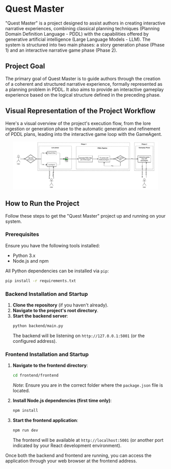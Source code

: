 # Quest Master

"Quest Master" is a project designed to assist authors in creating interactive narrative experiences, combining classical planning techniques (Planning Domain Definition Language - PDDL) with the capabilities offered by generative artificial intelligence (Large Language Models - LLM). The system is structured into two main phases: a story generation phase (Phase 1) and an interactive narrative game phase (Phase 2).

## Project Goal

The primary goal of Quest Master is to guide authors through the creation of a coherent and structured narrative experience, formally represented as a planning problem in PDDL. It also aims to provide an interactive gameplay experience based on the logical structure defined in the preceding phase.

## Visual Representation of the Project Workflow

Here's a visual overview of the project's execution flow, from the lore ingestion or generation phase to the automatic generation and refinement of PDDL plans, leading into the interactive game loop with the GameAgent.

<p align="center">
<img src="backend/images/execution_flow.pdf" alt="workflow" width="90%"/>
</p>

## How to Run the Project

Follow these steps to get the "Quest Master" project up and running on your system.

### Prerequisites

Ensure you have the following tools installed:
* Python 3.x
* Node.js and npm

All Python dependencies can be installed via `pip`:
```bash
pip install -r requirements.txt
```

### Backend Installation and Startup

1.  **Clone the repository** (if you haven't already).
2.  **Navigate to the project's root directory**.
3.  **Start the backend server**:
    ```bash
    python backend/main.py
    ```
    The backend will be listening on `http://127.0.0.1:5001` (or the configured address).

### Frontend Installation and Startup

1.  **Navigate to the frontend directory**:
    ```bash
    cd frontend/frontend
    ```
    *Note*: Ensure you are in the correct folder where the `package.json` file is located.

2.  **Install Node.js dependencies (first time only)**:
    ```bash
    npm install
    ```

3.  **Start the frontend application**:
    ```bash
    npm run dev
    ```
    The frontend will be available at `http://localhost:5001` (or another port indicated by your React development environment).

Once both the backend and frontend are running, you can access the application through your web browser at the frontend address.
